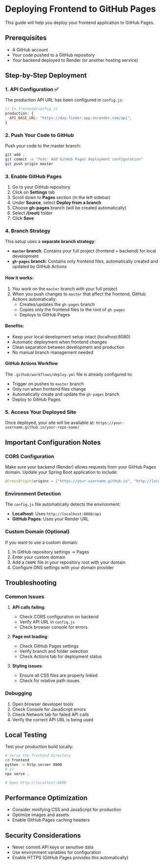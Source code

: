 # Deploying Frontend to GitHub Pages

This guide will help you deploy your frontend application to GitHub Pages.

## Prerequisites

- A GitHub account
- Your code pushed to a GitHub repository
- Your backend deployed to Render (or another hosting service)

## Step-by-Step Deployment

### 1. API Configuration ✅

The production API URL has been configured in `config.js`:

```javascript
// In frontend/config.js
production: {
  API_BASE_URL: "https://day-finder-app.onrender.com/api";
}
```

### 2. Push Your Code to GitHub

Push your code to the master branch:

```bash
git add .
git commit -m "feat: Add GitHub Pages deployment configuration"
git push origin master
```

### 3. Enable GitHub Pages

1. Go to your GitHub repository
2. Click on **Settings** tab
3. Scroll down to **Pages** section (in the left sidebar)
4. Under **Source**, select **Deploy from a branch**
5. Choose **gh-pages** branch (will be created automatically)
6. Select **/(root)** folder
7. Click **Save**

### 4. Branch Strategy

This setup uses a **separate branch strategy**:

- **`master` branch**: Contains your full project (frontend + backend) for local development
- **`gh-pages` branch**: Contains only frontend files, automatically created and updated by GitHub Actions

#### How it works:

1. You work on the `master` branch with your full project
2. When you push changes to `master` that affect the frontend, GitHub Actions automatically:
   - Creates/updates the `gh-pages` branch
   - Copies only the frontend files to the root of `gh-pages`
   - Deploys to GitHub Pages

#### Benefits:

- Keep your local development setup intact (localhost:8080)
- Automatic deployment when frontend changes
- Clean separation between development and production
- No manual branch management needed

#### GitHub Actions Workflow

The `.github/workflows/deploy.yml` file is already configured to:

- Trigger on pushes to `master` branch
- Only run when frontend files change
- Automatically create and update the `gh-pages` branch
- Deploy to GitHub Pages

### 5. Access Your Deployed Site

Once deployed, your site will be available at:
`https://your-username.github.io/your-repo-name/`

## Important Configuration Notes

### CORS Configuration

Make sure your backend (Render) allows requests from your GitHub Pages domain. Update your Spring Boot application to include:

```java
@CrossOrigin(origins = {"https://your-username.github.io", "http://localhost:3000"})
```

### Environment Detection

The `config.js` file automatically detects the environment:

- **Localhost**: Uses `http://localhost:8080/api`
- **GitHub Pages**: Uses your Render URL

### Custom Domain (Optional)

If you want to use a custom domain:

1. In GitHub repository settings → Pages
2. Enter your custom domain
3. Add a `CNAME` file in your repository root with your domain
4. Configure DNS settings with your domain provider

## Troubleshooting

### Common Issues

1. **API calls failing**:

   - Check CORS configuration on backend
   - Verify API URL in `config.js`
   - Check browser console for errors

2. **Page not loading**:

   - Check GitHub Pages settings
   - Verify branch and folder selection
   - Check Actions tab for deployment status

3. **Styling issues**:
   - Ensure all CSS files are properly linked
   - Check for relative path issues

### Debugging

1. Open browser developer tools
2. Check Console for JavaScript errors
3. Check Network tab for failed API calls
4. Verify the correct API URL is being used

## Local Testing

Test your production build locally:

```bash
# Serve the frontend directory
cd frontend
python -m http.server 8000
# or
npx serve .

# Open http://localhost:8000
```

## Performance Optimization

- Consider minifying CSS and JavaScript for production
- Optimize images and assets
- Enable GitHub Pages caching headers

## Security Considerations

- Never commit API keys or sensitive data
- Use environment variables for configuration
- Enable HTTPS (GitHub Pages provides this automatically)
